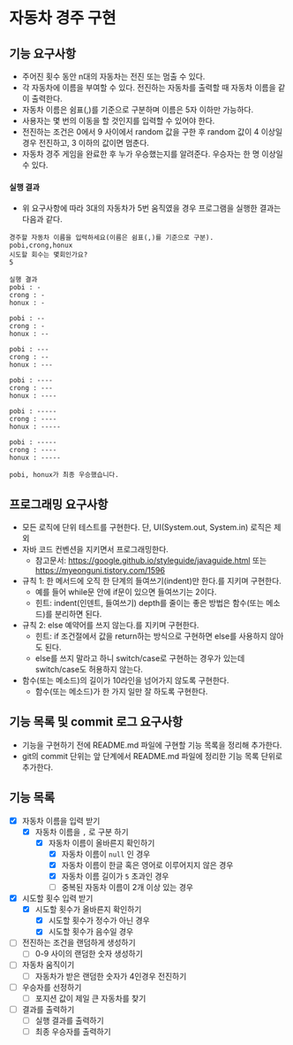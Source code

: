 # 자동차 경주 구현
## 기능 요구사항
* 주어진 횟수 동안 n대의 자동차는 전진 또는 멈출 수 있다.
* 각 자동차에 이름을 부여할 수 있다. 전진하는 자동차를 출력할 때 자동차 이름을 같이 출력한다.
* 자동차 이름은 쉼표(,)를 기준으로 구분하며 이름은 5자 이하만 가능하다.
* 사용자는 몇 번의 이동을 할 것인지를 입력할 수 있어야 한다.
* 전진하는 조건은 0에서 9 사이에서 random 값을 구한 후 random 값이 4 이상일 경우 전진하고, 3 이하의 값이면 멈춘다.
* 자동차 경주 게임을 완료한 후 누가 우승했는지를 알려준다. 우승자는 한 명 이상일 수 있다.

#### 실행 결과
* 위 요구사항에 따라 3대의 자동차가 5번 움직였을 경우 프로그램을 실행한 결과는 다음과 같다.
```
경주할 자동차 이름을 입력하세요(이름은 쉼표(,)를 기준으로 구분).
pobi,crong,honux
시도할 회수는 몇회인가요?
5

실행 결과
pobi : -
crong : -
honux : -

pobi : --
crong : -
honux : --

pobi : ---
crong : --
honux : ---

pobi : ----
crong : ---
honux : ----

pobi : -----
crong : ----
honux : -----

pobi : -----
crong : ----
honux : -----

pobi, honux가 최종 우승했습니다.
```

## 프로그래밍 요구사항
* 모든 로직에 단위 테스트를 구현한다. 단, UI(System.out, System.in) 로직은 제외
* 자바 코드 컨벤션을 지키면서 프로그래밍한다.
    * 참고문서: https://google.github.io/styleguide/javaguide.html 또는 https://myeonguni.tistory.com/1596
* 규칙 1: 한 메서드에 오직 한 단계의 들여쓰기(indent)만 한다.를 지키며 구현한다.
    * 예를 들어 while문 안에 if문이 있으면 들여쓰기는 2이다.
    * 힌트: indent(인덴트, 들여쓰기) depth를 줄이는 좋은 방법은 함수(또는 메소드)를 분리하면 된다.
* 규칙 2: else 예약어를 쓰지 않는다.를 지키며 구현한다.
    * 힌트: if 조건절에서 값을 return하는 방식으로 구현하면 else를 사용하지 않아도 된다.
    * else를 쓰지 말라고 하니 switch/case로 구현하는 경우가 있는데 switch/case도 허용하지 않는다.
* 함수(또는 메소드)의 길이가 10라인을 넘어가지 않도록 구현한다.
    * 함수(또는 메소드)가 한 가지 일만 잘 하도록 구현한다.
    
## 기능 목록 및 commit 로그 요구사항
* 기능을 구현하기 전에 README.md 파일에 구현할 기능 목록을 정리해 추가한다.
* git의 commit 단위는 앞 단계에서 README.md 파일에 정리한 기능 목록 단위로 추가한다.

## 기능 목록 

- [x] 자동차 이름을 입력 받기
    - [x] 자동차 이름을 `,` 로 구분 하기
        - [x] 자동차 이름이 올바른지 확인하기
            - [x] 자동차 이름이 `null` 인 경우
            - [x] 자동차 이름이 한글 혹은 영어로 이루어지지 않은 경우
            - [x] 자동차 이름 길이가 `5` 초과인 경우
          - [ ] 중복된 자동차 이름이 2개 이상 있는 경우
    
- [x] 시도할 횟수 입력 받기 
    - [x] 시도할 횟수가 올바른지 확인하기
        - [x] 시도할 횟수가 정수가 아닌 경우
        - [x] 시도할 횟수가 음수일 경우
    
- [ ] 전진하는 조건을 랜덤하게 생성하기
    - [ ] 0-9 사이의 랜덤한 숫자 생성하기

- [ ] 자동차 움직이기
    - [ ] 자동차가 받은 랜덤한 숫자가 4인경우 전진하기
    
- [ ] 우승자를 선정하기
    - [ ] 포지션 값이 제일 큰 자동차를 찾기

- [ ] 결과를 출력하기
    - [ ] 실행 결과를 출력하기
    - [ ] 최종 우승자를 출력하기
